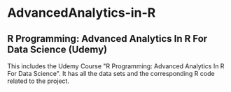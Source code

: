 # AdvancedAnalytics-in-R


## R Programming: Advanced Analytics In R For Data Science (Udemy)

This includes the Udemy Course "R Programming: Advanced Analytics In R For Data Science".
It has all the data sets and the corresponding R code related to the project.
